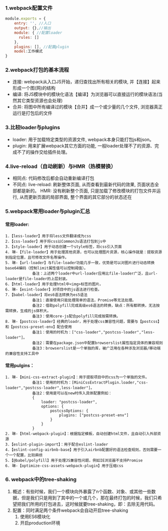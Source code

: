 ### 1.webpack配置文件
```js
module.exports = {	
    entry: '', //入口
    output: {},//输出
    module: { //配置loader
      rules: []
    },
    plugins: [], //配置plugin
    model:工作模式
}
```

### 2.webpack打包的基本流程
- 连接: webpack从入口JS开始，递归查找出所有相关的模块, 并【连接】起来形成一个图(网)的结构
- 编译: 将JS模块中的模块化语法【编译】为浏览器可以直接运行的模块语法(当然其它类型资源也会处理)
- 合并: 将图中所有编译过的模块【合并】成一个或少量的几个文件, 浏览器真正运行是打包后的文件

### 3.比较loader与plugins

- loader: 用于加载特定类型的资源文件, webpack本身只能打包js和json。
- plugin: 用来扩展webpack其它方面的功能, 一般loader处理不了的资源、完成不了的操作交给插件处理。

### 4.live-reload（自动刷新）与HMR（热模替换）
- 相同点: 
  		代码修改后都会自动重新编译打包
- 不同点: 
  		live-reload: 刷新整体页面, 从而查看到最新代码的效果, 页面状态全部都是新的。
  HMR: 没有刷新整个页面, 只是加载了修改模块的打包文件并运行,
  从而更新页面的局部界面, 整个界面的其它部分的状态还在

### 5.webpack常用loader与plugin汇总
#### 常用loader:

	1.【less-loader】用于将less文件翻译成为css
	2.【css-loader】用于将css以CommonJs语法打包到js中
	3.【style-loader】用于动态创建一个style标签，将css引入页面
	4. 琳-【file-loader】用于处理其他资源，也可以处理图片资源，核心操作就是：提取资源到指定位置，且可修改文件名等操作。
	5. 琳-【url-loader】与file-loader功能几乎一致，优势是可以对图片进行动态转换base64编码（控制limit属性值可以控制阈值）。
				备注：上述两个loader中url-loader应用比file-loader广泛，且url-loader是file-loader的上层封装。
	6.【html-loader】用于处理html中<img>标签的图片。
	6. 琳-【esint-loader】对项目中的js语法进行检查。		
	7.【babel-loader】将es6语法转换为es5语法
				备注1：直接使用只能处理简单的语法，Promise等无法处理。
				备注2：借助polyfill完成高级es6语法的转换，缺点：所有都转换，无法按需转换，生成的js体积大。
				备注3：使用core-js配合polyfill完成按需转换。
	8. 琳-【postcss-loader】经典的loadr，用于处理css兼容性问题，需要与【postcss】和【postcss-preset-env】配合使用
				备注1：使用的时机为：["css-loader","postcss-loader","less-loader"]。
				备注2：需要在package.json中配置browserslist属性指定具体的兼容规则
				备注3：browserslist是一个单独的库，被广泛用在各种涉及浏览器/移动端的兼容性支持工具中

#### 常用pulgins：


	1. 琳-【mini-css-extract-plugin】：用于提取项目中的css为一个单独的文件。
				备注1：使用的时机为：[MiniCssExtractPlugin.loader,"css-loader","postcss-loader",less-loader"]。
				备注2：使用是可以在new时传入具体配置例如：
				{
	                loader: "postcss-loader",
	                options: {
	                    postcssOptions: {
	                        plugins: ["postcss-preset-env"]
	                    }
	                }
	            }
	2. 琳-【html-webpack-plugin】：根据指定模板，自动创建html文件，且自动引入外部资源
	3.【eslint-plugin-import】：用于配合eslint-loader
	4.【eslint-config-airbnb-base】用于引入airbnb配置好的语法检查规则，否则需要一个一个配置，比较麻烦
	5.【@babel/polyfill】用于处理JS兼容性问题，例如IE浏览器不支持Promise
	6. 琳-【optimize-css-assets-webpack-plugin】用于压缩css	

### 6. webpack中的tree-shaking

1. 概述：有些时候，我们一个模块向外暴露了n个函数、对象、或其他一些数据，但是我们只是用到了其中的一个或几个，那在最终打包的时候，我们只希望把我们所用的打包进去，这时候就要tree-shaking，即：去除无用代码。
2. 配置：同时满足两个条件webpack会自动开启tree-shaking
   1. 使用ES6模块化  
    2. 开启production环境
